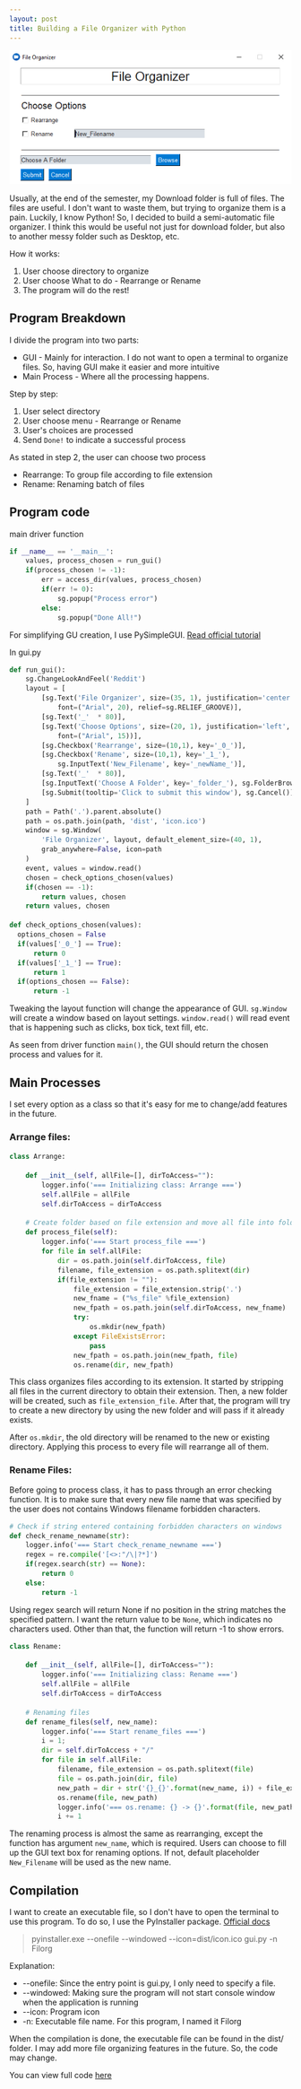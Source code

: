 ```yaml
---
layout: post
title: Building a File Organizer with Python
---
```


![File Organizer](/images/Filorg.PNG)

Usually, at the end of the semester, my Download folder is full of files. The files are useful. I don't want to waste them, but trying to organize them is a pain. Luckily, I know Python! So, I decided to build a semi-automatic file organizer. I think this would be useful not just for download folder, but also to another messy folder such as Desktop, etc.

How it works:
1) User choose directory to organize
2) User choose What to do - Rearrange or Rename
2) The program will do the rest!

## Program Breakdown

I divide the program into two parts:
- GUI - Mainly for interaction. I do not want to open a terminal to organize files. So, having GUI make it easier and more intuitive
- Main Process - Where all the processing happens.

Step by step:
1) User select directory
2) User choose menu - Rearrange or Rename
3) User's choices are processed
4) Send ```Done!``` to indicate a successful process

As stated in step 2, the user can choose two process
- Rearrange: To group file according to file extension
- Rename: Renaming batch of files

## Program code

main driver function
```python
if __name__ == '__main__':
    values, process_chosen = run_gui()
    if(process_chosen != -1):
        err = access_dir(values, process_chosen)
        if(err != 0):
            sg.popup("Process error")
        else:
            sg.popup("Done All!")
```

For simplifying GU creation, I use PySimpleGUI. [Read official tutorial](https://pysimplegui.readthedocs.io/en/latest/tutorial/)

In gui.py
```python
def run_gui():
    sg.ChangeLookAndFeel('Reddit')
    layout = [
        [sg.Text('File Organizer', size=(35, 1), justification='center',
            font=("Arial", 20), relief=sg.RELIEF_GROOVE)],
        [sg.Text('_'  * 80)],
        [sg.Text('Choose Options', size=(20, 1), justification='left',
            font=("Arial", 15))],
        [sg.Checkbox('Rearrange', size=(10,1), key='_0_')],
        [sg.Checkbox('Rename', size=(10,1), key='_1_'),
            sg.InputText('New_Filename', key='_newName_')],
        [sg.Text('_'  * 80)],
        [sg.InputText('Choose A Folder', key='_folder_'), sg.FolderBrowse()],
        [sg.Submit(tooltip='Click to submit this window'), sg.Cancel()]
    ]
    path = Path('.').parent.absolute()
    path = os.path.join(path, 'dist', 'icon.ico')
    window = sg.Window(
        'File Organizer', layout, default_element_size=(40, 1),
        grab_anywhere=False, icon=path
    )
    event, values = window.read()
    chosen = check_options_chosen(values)
    if(chosen == -1):
        return values, chosen
    return values, chosen
    
def check_options_chosen(values):
  options_chosen = False
  if(values['_0_'] == True):
      return 0
  if(values['_1_'] == True):
      return 1
  if(options_chosen == False):
      return -1
```

Tweaking the layout function will change the appearance of GUI. ```sg.Window``` will create a window based on layout settings. ```window.read()``` will read event that is happening such as clicks, box tick, text fill, etc.

As seen from driver function ```main()```, the GUI should return the chosen process and values for it.

## Main Processes

I set every option as a class so that it's easy for me to change/add features in the future.

### Arrange files:
```python
class Arrange:

    def __init__(self, allFile=[], dirToAccess=""):
        logger.info('=== Initializing class: Arrange ===')
        self.allFile = allFile
        self.dirToAccess = dirToAccess

    # Create folder based on file extension and move all file into folder
    def process_file(self):
        logger.info('=== Start process_file ===')
        for file in self.allFile:
            dir = os.path.join(self.dirToAccess, file)
            filename, file_extension = os.path.splitext(dir)
            if(file_extension != ""):
                file_extension = file_extension.strip('.')
                new_fname = ("%s_file" %file_extension)
                new_fpath = os.path.join(self.dirToAccess, new_fname)
                try:
                    os.mkdir(new_fpath)
                except FileExistsError:
                    pass
                new_fpath = os.path.join(new_fpath, file)
                os.rename(dir, new_fpath)
```

This class organizes files according to its extension. It started by stripping all files in the current directory to obtain their extension. Then, a new folder will be created, such as ```file_extension_file```. After that, the program will try to create a new directory by using the new folder and will pass if it already exists.

After ```os.mkdir```, the old directory will be renamed to the new or existing directory. Applying this process to every file will rearrange all of them.

### Rename Files:

Before going to process class, it has to pass through an error checking function. It is to make sure that every new file name that was specified by the user does not contains Windows filename forbidden characters.

```python
# Check if string entered containing forbidden characters on windows
def check_rename_newname(str):
    logger.info('=== Start check_rename_newname ===')
    regex = re.compile('[<>:"/\|?*]')
    if(regex.search(str) == None):
        return 0
    else:
        return -1
```

Using regex search will return None if no position in the string matches the specified pattern. I want the return value to be ```None```, which indicates no characters used. Other than that, the function will return -1 to show errors.


```python
class Rename:

    def __init__(self, allFile=[], dirToAccess=""):
        logger.info('=== Initializing class: Rename ===')
        self.allFile = allFile
        self.dirToAccess = dirToAccess

    # Renaming files
    def rename_files(self, new_name):
        logger.info('=== Start rename_files ===')
        i = 1;
        dir = self.dirToAccess + "/"
        for file in self.allFile:
            filename, file_extension = os.path.splitext(file)
            file = os.path.join(dir, file)
            new_path = dir + str('{}_{}'.format(new_name, i)) + file_extension
            os.rename(file, new_path)
            logger.info('=== os.rename: {} -> {}'.format(file, new_path))
            i += 1
```

The renaming process is almost the same as rearranging, except the function has argument ```new_name```, which is required. Users can choose to fill up the GUI text box for renaming options. If not, default placeholder ```New_Filename``` will be used as the new name.

## Compilation

I want to create an executable file, so I don't have to open the terminal to use this program. To do so, I use the PyInstaller package. [Official docs](https://pythonhosted.org/PyInstaller/usage.html)

> pyinstaller.exe --onefile --windowed --icon=dist/icon.ico gui.py -n Filorg

Explanation:
- --onefile: Since the entry point is gui.py, I only need to specify a file.
- --windowed: Making sure the program will not start console window when the application is running
- --icon: Program icon
- -n: Executable file name. For this program, I named it Filorg

When the compilation is done, the executable file can be found in the dist/ folder. I may add more file organizing features in the future. So, the code may change.

You can view full code [here](https://github.com/devennn/Filorg)
